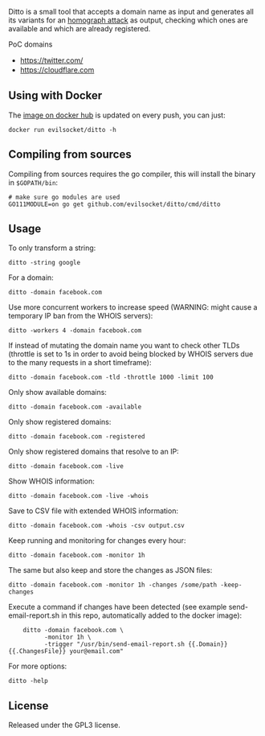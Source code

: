 Ditto is a small tool that accepts a domain name as input and generates all its variants for an [homograph attack](https://en.wikipedia.org/wiki/IDN_homograph_attack) as output, checking which ones are available and which are already registered.

PoC domains 

* https://tᴡitter.com/
* https://clᴏudflare.com

## Using with Docker

The [image on docker hub](https://hub.docker.com/r/evilsocket/ditto) is updated on every push, you can just:

    docker run evilsocket/ditto -h

## Compiling from sources

Compiling from sources requires the go compiler, this will install the binary in `$GOPATH/bin`:

    # make sure go modules are used
    GO111MODULE=on go get github.com/evilsocket/ditto/cmd/ditto

## Usage

To only transform a string:

    ditto -string google

For a domain:

    ditto -domain facebook.com

Use more concurrent workers to increase speed (WARNING: might cause a temporary IP ban from the WHOIS servers):

    ditto -workers 4 -domain facebook.com

If instead of mutating the domain name you want to check other TLDs (throttle is set to 1s in order to avoid being 
blocked by WHOIS servers due to the many requests in a short timeframe):

    ditto -domain facebook.com -tld -throttle 1000 -limit 100

Only show available domains:

    ditto -domain facebook.com -available

Only show registered domains:

    ditto -domain facebook.com -registered

Only show registered domains that resolve to an IP:
    
    ditto -domain facebook.com -live

Show WHOIS information:

    ditto -domain facebook.com -live -whois

Save to CSV file with extended WHOIS information:

    ditto -domain facebook.com -whois -csv output.csv

Keep running and monitoring for changes every hour:

    ditto -domain facebook.com -monitor 1h

The same but also keep and store the changes as JSON files:

    ditto -domain facebook.com -monitor 1h -changes /some/path -keep-changes

Execute a command if changes have been detected (see example send-email-report.sh in this repo, automatically added to the docker image):

        ditto -domain facebook.com \
              -monitor 1h \
              -trigger "/usr/bin/send-email-report.sh {{.Domain}} {{.ChangesFile}} your@email.com"

For more options:
    
    ditto -help

## License

Released under the GPL3 license.
